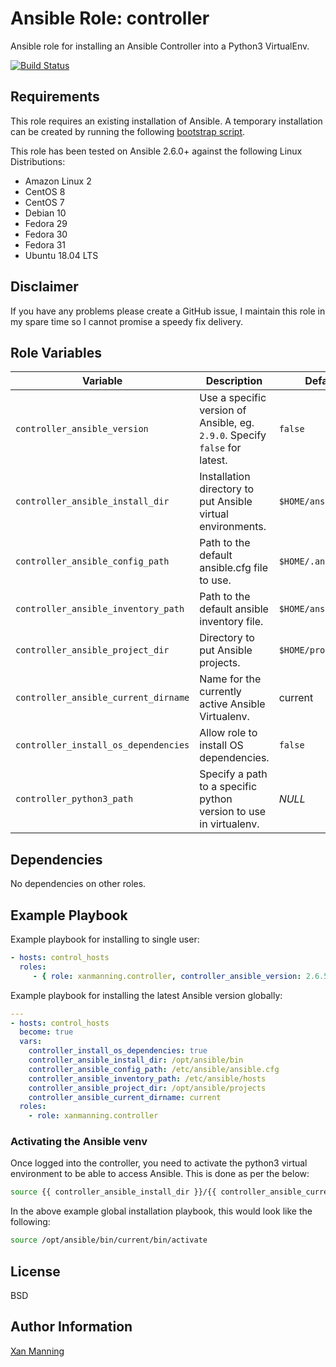 # Ansible Role: controller

Ansible role for installing an Ansible Controller into a Python3 VirtualEnv.

[![Build Status](https://www.travis-ci.org/PyratLabs/ansible-role-controller.svg?branch=master)](https://www.travis-ci.org/PyratLabs/ansible-role-controller)

## Requirements

This role requires an existing installation of Ansible. A temporary installation
can be created by running the following [bootstrap script](bootstrap.sh).

This role has been tested on Ansible 2.6.0+ against the following Linux Distributions:

  - Amazon Linux 2
  - CentOS 8
  - CentOS 7
  - Debian 10
  - Fedora 29
  - Fedora 30
  - Fedora 31
  - Ubuntu 18.04 LTS

## Disclaimer

If you have any problems please create a GitHub issue, I maintain this role in
my spare time so I cannot promise a speedy fix delivery.

## Role Variables


| Variable                             | Description                                                                 | Default Value             |
|--------------------------------------|-----------------------------------------------------------------------------|---------------------------|
| `controller_ansible_version`         | Use a specific version of Ansible, eg. `2.9.0`. Specify `false` for latest. | `false`                   |
| `controller_ansible_install_dir`     | Installation directory to put Ansible virtual environments.                 | `$HOME/ansible`           |
| `controller_ansible_config_path`     | Path to the default ansible.cfg file to use.                                | `$HOME/.ansible.cfg`      |
| `controller_ansible_inventory_path`  | Path to the default ansible inventory file.                                 | `$HOME/ansible/hosts.yml` |
| `controller_ansible_project_dir`     | Directory to put Ansible projects.                                          | `$HOME/projects`          |
| `controller_ansible_current_dirname` | Name for the currently active Ansible Virtualenv.                           | current                   |
| `controller_install_os_dependencies` | Allow role to install OS dependencies.                                      | `false`                   |
| `controller_python3_path`            | Specify a path to a specific python version to use in virtualenv.           | _NULL_                    |

## Dependencies

No dependencies on other roles.

## Example Playbook

Example playbook for installing to single user:

```yaml
- hosts: control_hosts
  roles:
     - { role: xanmanning.controller, controller_ansible_version: 2.6.5 }
```

Example playbook for installing the latest Ansible version globally:

```yaml
---
- hosts: control_hosts
  become: true
  vars:
    controller_install_os_dependencies: true
    controller_ansible_install_dir: /opt/ansible/bin
    controller_ansible_config_path: /etc/ansible/ansible.cfg
    controller_ansible_inventory_path: /etc/ansible/hosts
    controller_ansible_project_dir: /opt/ansible/projects
    controller_ansible_current_dirname: current
  roles:
    - role: xanmanning.controller
```

### Activating the Ansible venv

Once logged into the controller, you need to activate the python3 virtual
environment to be able to access Ansible. This is done as per the below:

```bash
source {{ controller_ansible_install_dir }}/{{ controller_ansible_current_dirname }}/bin/activate
```

In the above example global installation playbook, this would look like the
following:

```bash
source /opt/ansible/bin/current/bin/activate
```

## License

BSD

## Author Information

[Xan Manning](https://xanmanning.co.uk/)
